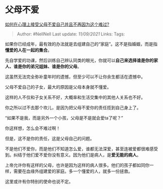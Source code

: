 # 父母不爱
[如何在心理上接受父母不爱自己并且不再因为这个难过?](https://www.zhihu.com/question/31473116/answer/2189477071)

> Author: #NellNell 
> Last update: *11/09/2021* 
> Links:
> Tags:  

如果你已经成年，最有效的办法就是去组建自己的“家庭”。这不是指婚姻，而是指**懂爱的人在一起的集合**。

先自学爱的功课，然后训练自己辨认同类的眼光，你就可以**自己来选择谁是你的家人、谁是你的弟兄姐妹、谁是你的父母**。

这虽然无法完全弥补童年时的遗憾，但至少可以不让你余生都活在遗憾中。

父母不爱自己的子女，最大的原因是父母本身就不懂爱。

这样的人不仅和子女关系不好，大概率和生活交集中的其他人关系也不好。

你之所以过不去那个坎儿，是因为把父母不爱你的责任揽到自己身上了。

“如果不是我，而是另外一个小孩，父母是不是就会爱ta了呢？”

你这样想，怎么会不难过啊！

但是，这不是你的责任，这是父母自己的问题。

不是他们不爱你，而是他们不知道怎么爱，谁都无法深爱，甚至连被爱都很难感受到。纠结于他们爱不爱你没有意义。因为他们是病人，是**爱无能的病人**。

上帝允许你有这样的父母，也许是因为这样的病人很多。他们的孩子都如同你一样，需要在血缘外组建爱的家庭。多一个懂爱的人，就多一份拯救。

这里或许有你特别的使命也说不定。

